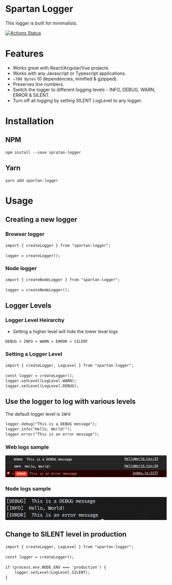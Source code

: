 # Spartan Logger

This logger is built for minimalists.

[![Actions Status](https://github.com/anirudh-janga/minimalist-logger/workflows/CI/badge.svg)](https://github.com/anirudh-janga/minimalist-logger/actions)

# Features

-   Works great with React/Angular/Vue projects.
-   Works with any Javascript or Typescript applications.
-   `~700 Bytes` (0 dependencies, minified & gzipped).
-   Preserves line numbers.
-   Switch the logger to different logging levels - INFO, DEBUG, WARN, ERROR & SILENT.
-   Turn off all logging by setting SILENT LogLevel to any logger.

# Installation

## NPM

```
npm install --save spratan-logger
```

## Yarn

```
yarn add spartan-logger
```

# Usage

## Creating a new logger

### Browser logger

```
import { createLogger } from "spartan-logger";

logger = createLogger();
```

### Node logger

```
import { createNodeLogger } from "spartan-logger";

logger = createNodeLogger();
```

## Logger Levels

### Logger Level Heirarchy

- Setting a higher level will hide the lower level logs
```
DEBUG < INFO < WARN < ERROR < SILENT
```

### Setting a Logger Level

```
import { createLogger, LogLevel } from "spartan-logger";

const logger = createLogger();
logger.setLevel(LogLevel.WARN);
logger.setLevel(LogLevel.DEBUG);
```

## Use the logger to log with various levels

The default logger level is `INFO`

```
logger.debug("This is a DEBUG message");
logger.info("Hello, World!");
logger.error("This is an error message");
```

### Web logs sample

![Web Logs](./assets/web_logs.png)

### Node logs sample

![Server Logs](./assets/server_logs.png)

## Change to SILENT level in production

```
import { createLogger, LogLevel } from "spartan-logger";

const logger = createLogger();

if (process.env.NODE_ENV === 'production') {
    logger.setLevel(LogLevel.SILENT);
}
```
